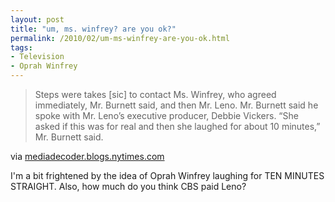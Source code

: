 ```yaml
---
layout: post
title: "um, ms. winfrey? are you ok?"
permalink: /2010/02/um-ms-winfrey-are-you-ok.html
tags:
- Television
- Oprah Winfrey
---
```


> Steps were takes \[sic\] to contact Ms. Winfrey, who agreed immediately, Mr. Burnett said, and then Mr. Leno. Mr. Burnett said he spoke with Mr. Leno’s executive producer, Debbie Vickers. “She asked if this was for real and then she laughed for about 10 minutes,” Mr. Burnett said.

via [mediadecoder.blogs.nytimes.com](http://mediadecoder.blogs.nytimes.com/2010/02/07/how-the-letterman-oprah-leno-super-bowl-ad-came-together/)

I'm a bit frightened by the idea of Oprah Winfrey laughing for TEN MINUTES STRAIGHT. Also, how much do you think CBS paid Leno?